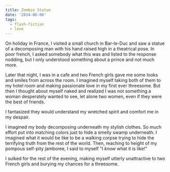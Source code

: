 ```yaml
---
title: Zombie Statue
date: '2014-06-06'
tags:
  - flash-fiction
  - love
---
```


On holiday in France, I visited a small church in Bar-le-Duc and saw a statue of
a decomposing man with his hand raised high in a theatrical pose. In poor
french, I asked somebody what this was and listed to the response nodding, but I
only understood something about a prince and not much more.

<!-- truncate -->

Later that night, I was in a cafe and two French girls gave me some looks and
smiles from across the room. I imagined myself taking both of them to my hotel
room and making passionate love in my first ever threesome. But then I thought
about myself naked and realized I was not something a woman desperately wanted
to see, let alone two women, even if they were the best of friends.

I fantasized they would understand my wretched spirit and comfort me in my
despair.

I imagined my body decomposing underneath my stylish clothes. So much effort put
into matching colors just to hide a smelly swamp underneath. I imagined what it
would be like to be a walking corpse trying to hide the terrifying truth from
the rest of the world. Then, reaching to height of my pompous self-pity
jamboree, I said to myself "I _know_ what it is like!"

I sulked for the rest of the evening, making myself utterly unattractive to two
French girls and burying my chances for a threesome.
